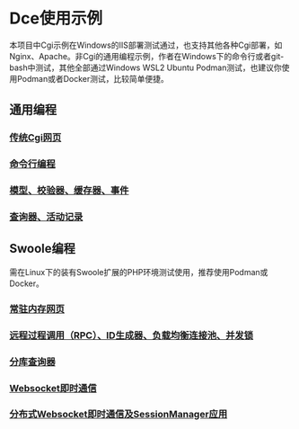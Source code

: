 # Dce使用示例

本项目中Cgi示例在Windows的IIS部署测试通过，也支持其他各种Cgi部署，如Nginx、Apache。非Cgi的通用编程示例，作者在Windows下的命令行或者git-bash中测试，其他全部通过Windows WSL2 Ubuntu Podman测试，也建议你使用Podman或者Docker测试，比较简单便捷。

## 通用编程

### [传统Cgi网页](./cgi/)

### [命令行编程](./cli/)

### [模型、校验器、缓存器、事件](./model/)

### [查询器、活动记录](./query/)

## Swoole编程

需在Linux下的装有Swoole扩展的PHP环境测试使用，推荐使用Podman或Docker。

### [常驻内存网页](./http/)

### [远程过程调用（RPC）、ID生成器、负载均衡连接池、并发锁](./rpc/)

### [分库查询器](./sharding/)

### [Websocket即时通信](./websocket/)

### [分布式Websocket即时通信及SessionManager应用](./session/)

